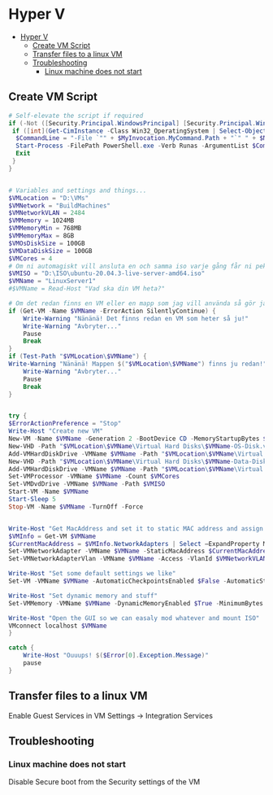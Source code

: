 # Hyper V

<!--ts-->
* [Hyper V](hyper-v.md#hyper-v)
   * [Create VM Script](hyper-v.md#create-vm-script)
   * [Transfer files to a linux VM](hyper-v.md#transfer-files-to-a-linux-vm)
   * [Troubleshooting](hyper-v.md#troubleshooting)
      * [Linux machine does not start](hyper-v.md#linux-machine-does-not-start)

<!-- Added by: runner, at: Tue Jan 11 12:08:33 UTC 2022 -->

<!--te-->

## Create VM Script

```powershell
# Self-elevate the script if required
if (-Not ([Security.Principal.WindowsPrincipal] [Security.Principal.WindowsIdentity]::GetCurrent()).IsInRole([Security.Principal.WindowsBuiltInRole] 'Administrator')) {
 if ([int](Get-CimInstance -Class Win32_OperatingSystem | Select-Object -ExpandProperty BuildNumber) -ge 6000) {
  $CommandLine = "-File `"" + $MyInvocation.MyCommand.Path + "`" " + $MyInvocation.UnboundArguments
  Start-Process -FilePath PowerShell.exe -Verb Runas -ArgumentList $CommandLine
  Exit
 }
}


# Variables and settings and things... 
$VMLocation = "D:\VMs"
$VMNetwork = "BuildMachines"
$VMNetworkVLAN = 2484
$VMMemory = 1024MB
$VMMemoryMin = 768MB
$VMMemoryMax = 8GB
$VMOsDiskSize = 100GB
$VMDataDiskSize = 100GB
$VMCores = 4
# Om ni automagiskt vill ansluta en och samma iso varje gång får ni peka ut den här.
$VMISO = "D:\ISO\ubuntu-20.04.3-live-server-amd64.iso"
$VMName = "LinuxServer1"
#$VMName = Read-Host "Vad ska din VM heta?"

# Om det redan finns en VM eller en mapp som jag vill använda så gör jag inte det...
if (Get-VM -Name $VMName -ErrorAction SilentlyContinue) { 
    Write-Warning "Nänänä! Det finns redan en VM som heter så ju!"
    Write-Warning "Avbryter..."
    Pause
    Break
}
if (Test-Path "$VMLocation\$VMName") {
Write-Warning "Nänänä! Mappen $("$VMLocation\$VMName") finns ju redan!"
    Write-Warning "Avbryter..."
    Pause
    Break
}


try {
$ErrorActionPreference = "Stop"
Write-Host "Create new VM"
New-VM -Name $VMName -Generation 2 -BootDevice CD -MemoryStartupBytes $VMMemory -SwitchName $VMNetwork -Path $VMLocation -NoVHD
New-VHD -Path "$VMLocation\$VMName\Virtual Hard Disks\$VMName-OS-Disk.vhdx" -SizeBytes $VMOsDiskSize
Add-VMHardDiskDrive -VMName $VMName -Path "$VMLocation\$VMName\Virtual Hard Disks\$VMName-OS-Disk.vhdx"
New-VHD -Path "$VMLocation\$VMName\Virtual Hard Disks\$VMName-Data-Disk.vhdx" -SizeBytes $VMDataDiskSize
Add-VMHardDiskDrive -VMName $VMName -Path "$VMLocation\$VMName\Virtual Hard Disks\$VMName-Data-Disk.vhdx"
Set-VMProcessor -VMName $VMName -Count $VMCores
Set-VMDvdDrive -VMName $VMName -Path $VMISO
Start-VM -Name $VMName
Start-Sleep 5
Stop-VM -Name $VMName -TurnOff -Force


Write-Host "Get MacAddress and set it to static MAC address and assign VLAN"
$VMInfo = Get-VM $VMName
$CurrentMacAddress = $VMInfo.NetworkAdapters | Select –ExpandProperty MacAddress
Set-VMNetworkAdapter -VMName $VMName -StaticMacAddress $CurrentMacAddress
Set-VMNetworkAdapterVlan -VMName $VMName -Access -VlanId $VMNetworkVLAN

Write-Host "Set some default settings we like"
Set-VM -VMName $VMName -AutomaticCheckpointsEnabled $False -AutomaticStopAction ShutDown -AutomaticStartAction StartIfRunning

Write-Host "Set dynamic memory and stuff"
Set-VMMemory -VMName $VMName -DynamicMemoryEnabled $True -MinimumBytes $VMMemoryMin -StartupBytes $VMMemory -MaximumBytes $VMMemoryMax

Write-Host "Open the GUI so we can easaly mod whatever and mount ISO"
VMconnect localhost $VMName
}

catch {
    Write-Host "Ouuups! $($Error[0].Exception.Message)"
    pause
}
```

## Transfer files to a linux VM

Enable Guest Services in VM Settings -> Integration Services

## Troubleshooting

### Linux machine does not start

Disable Secure boot from the Security settings of the VM

